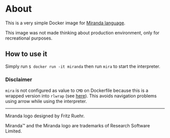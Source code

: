 # About

This is a very simple Docker image for [Miranda language](http://miranda.org.uk/).

This image was not made thinking about production environment, only for
recreational purposes.

## How to use it

Simply run `$ docker run -it miranda` then run `mira` to start the interpreter.

### Disclaimer

`mira` is not configured as value to `CMD` on Dockerfile because this is a
wrapped version into `rlwrap`
(see [here](https://github.com/juniorgarcia/docker-miranda/blob/master/mira.sh#L2)).
This avoids navigation problems using arrow while using the interpreter.

---

Miranda logo designed by Fritz Ruehr.

Miranda™ and the Miranda logo are trademarks of Research Software Limited.
